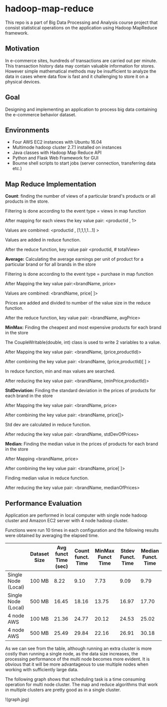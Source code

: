 # hadoop-map-reduce
This repo is a part of Big Data Processing and Analysis course project that consist statistical operations on the application using Hadoop MapReduce framework.

## Motivation
In e-commerce sites, hundreds of transactions are carried out per minute. This transaction history
data may contain valuable information for stores. However simple mathematical methods may be
insufficient to analyze the data in cases where data flow is fast and it challenging to store it on a
physical devices.

## Goal
Designing and implementing an application to process big data containing the e-commerce behavior
dataset.

## Environments
- Four AWS EC2 instances with Ubuntu 16.04
- Multimode hadoop cluster 2.7.1 installed on instances
- Java classes with Hadoop Map Reduce API
- Python and Flask Web Framework for GUI
- Bourne shell scripts to start jobs (server connection, transferring data etc.)


## Map Reduce Implementation
**Count**: finding the number of views of a particular brand's products or all products in the store.

Filtering is done according to the event type = views in map function

After mapping for each views the key value pair: <productid , 1>

Values are combined: <productid , [1,1,1,1…1] >

Values are added in reduce function.

After the reduce function, key value pair <productid, # totalView>

**Average:** Calculating the average earnings per unit of product for a particular brand or for all brands
in the store

Filtering is done according to the event type = purchase in map function

After Mapping the key value pair:<brandName, price>

Values are combined: <brandName, price[ ]>

Prices are added and divided to number of the value size in the reduce function.

After the reduce function, key value pair: <brandName, avgPrice>

**MinMax:** Finding the cheapest and most expensive products for each brand in the store

The CoupleWritable(double, int) class is used to write 2 variables to a value.

After Mapping the key value pair: <brandName, (price,productId)>

After combining the key value pair: <brandName, (price,productId)[ ] >

In reduce function, min and max values are searched.

After reducing the key value pair: <brandName, (minPrice,productId)> 

**StdDeviation:** Finding the standard deviation in the prices of products for each brand in the store

After Mapping the key value pair: <brandName, price>

After combining  the key value pair: <brandName, price[]>

Std dev are calculated in reduce function.

After reducing the key value pair: <brandName, stdDevOfPrices>

**Median:** Finding the median value in the prices of products for each brand in the store

After Mapping <brandName, price>

After combining the key value pair: <brandName, price[ ]>

Finding median value in reduce function.

After reducing the key value pair: <brandName, medianOfPrices>

## Performance Evaluation


Application are performed in local computer with single node hadoop cluster and Amazon EC2 server with 4 node hadoop cluster. 

Functions were run 10 times in each configuration and the following results were obtained by averaging the elapsed time.

|                     | Dataset Size | Avg funct Time (sec) | Count funct. Time | MinMax Funct Time | Stdev Funct. Time | Median Funct. Time |
|---------------------|--------------|----------------------|-------------------|-------------------|-------------------|--------------------|
| Single Node (Local) | 100 MB       | 8.22                 | 9.10              | 7.73              | 9.09              | 9.79               |
| Single Node (Local) | 500 MB       | 16.45                | 18.16             | 13.75             | 16.97             | 17.70              |
| 4 node AWS          | 100 MB       | 21.36                | 24.77             | 20.12             | 24.53             | 25.02              |
| 4 node AWS          | 500 MB       | 25.49                | 29.84             | 22.16             | 26.91             | 30.18              |

As we can see from the table, although running an extra cluster is more costly than running a single node, as the data size increases, the processing performance of the multi node becomes more evident. It is obvious that it will be more advantageous to use multiple nodes when working with sufficiently large data.

The following graph shows that scheduling task is a time consuming operation for multi node cluster. The map and reduce algorithms that work in multiple clusters are pretty good as in a single cluster.

!(graph.jpg)


